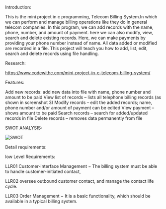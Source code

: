 Introduction:

This is the mini project in c programming, Telecom Billing System.In which we can perform and manage billing operations like they do in general telecom companies. In this program, we can add records with the name, phone, number, and amount of payment. here we can also modify, view, search and delete existing records. Here, we can make payments by providing your phone number instead of name. All data added or modified are recorded in a file. This project will teach you how to add, list, edit, search and delete records using file handling.

Research:

https://www.codewithc.com/mini-project-in-c-telecom-billing-system/

Features:

Add new records: add new data into file with name, phone number and amount to be paid View list of records – lists all telephone billing records (as shown in screenshot 3) Modify records – edit the added records; name, phone number and/or amount of payment can be edited View payment – shows amount to be paid Search records – search for added/updated records in file Delete records – removes data permanently from file

SWOT ANALYSIS:

![SWOT](https://user-images.githubusercontent.com/86368784/125456707-b042dddf-e569-4684-bd13-ed6ce29fa792.png)


Detail requirements:

low Level Requirements:

LLR01 Customer-interface Management − The billing system must be able 
to handle customer-initiated contact,

LLR02 oversee outbound customer contact, and 
manage the contact life cycle.

LLR03 Order Management − It is a basic functionality, which
should be available in a typical billing system.
